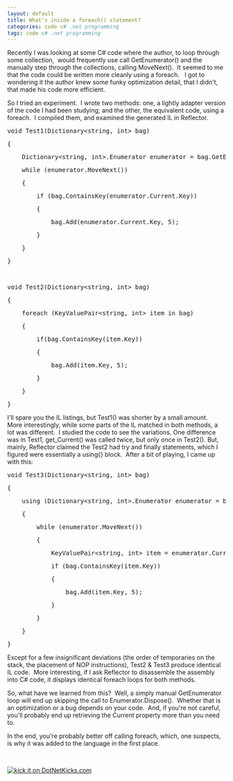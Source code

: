 ```yaml
---
layout: default
title: What's inside a foreach() statement?
categories: code c# .net programming
tags: code c# .net programming
---
```


  <p>Recently I was looking at some C# code where the author, to loop through some collection,  would frequently use call GetEnumerator() and the manually step through the collections, calling MoveNext().  It seemed to me that the code could be written more cleanly using a foreach.   I got to wondering it the author knew some funky optimization detail, that I didn't, that made his code more efficient.</p> <p>So I tried an experiment.  I wrote two methods: one, a lightly adapter version of the code I had been studying; and the other, the equivalent code, using a foreach.  I compiled them, and examined the generated IL in Reflector.</p> <div class="csharpcode"><pre class="alt"><span class="kwrd">void</span> Test1(Dictionary&lt;<span class="kwrd">string</span>, <span class="kwrd">int</span>&gt; bag)</pre><pre>{</pre><pre class="alt">    Dictionary&lt;<span class="kwrd">string</span>, <span class="kwrd">int</span>&gt;.Enumerator enumerator = bag.GetEnumerator();</pre><pre>    <span class="kwrd">while</span> (enumerator.MoveNext())</pre><pre class="alt">    {</pre><pre>        <span class="kwrd">if</span> (bag.ContainsKey(enumerator.Current.Key))</pre><pre class="alt">        {</pre><pre>            bag.Add(enumerator.Current.Key, 5);</pre><pre class="alt">        }</pre><pre>    }</pre><pre class="alt">}</pre><pre> </pre><pre class="alt"><span class="kwrd">void</span> Test2(Dictionary&lt;<span class="kwrd">string</span>, <span class="kwrd">int</span>&gt; bag)</pre><pre>{</pre><pre class="alt">    <span class="kwrd">foreach</span> (KeyValuePair&lt;<span class="kwrd">string</span>, <span class="kwrd">int</span>&gt; item <span class="kwrd">in</span> bag)</pre><pre>    {</pre><pre class="alt">        <span class="kwrd">if</span>(bag.ContainsKey(item.Key))</pre><pre>        {</pre><pre class="alt">            bag.Add(item.Key, 5);</pre><pre>        }</pre><pre class="alt">    }</pre><pre>}</pre></div>
<p>I'll spare you the IL listings, but Test1() was shorter by a small amount.  More interestingly, while some parts of the IL matched in both methods, a lot was different.  I studied the code to see the variations. One difference was in Test1, get_Current() was called twice, but only once in Test2(). But, mainly, Reflector claimed the Test2 had try and finally statements, which I figured were essentially a using{} block.  After a bit of playing, I came up with this:</p>
<div class="csharpcode"><pre class="alt"><span class="kwrd">void</span> Test3(Dictionary&lt;<span class="kwrd">string</span>, <span class="kwrd">int</span>&gt; bag)</pre><pre>{</pre><pre class="alt">    <span class="kwrd">using</span> (Dictionary&lt;<span class="kwrd">string</span>, <span class="kwrd">int</span>&gt;.Enumerator enumerator = bag.GetEnumerator())</pre><pre>    {</pre><pre class="alt">        <span class="kwrd">while</span> (enumerator.MoveNext())</pre><pre>        {</pre><pre class="alt">            KeyValuePair&lt;<span class="kwrd">string</span>, <span class="kwrd">int</span>&gt; item = enumerator.Current;</pre><pre>            <span class="kwrd">if</span> (bag.ContainsKey(item.Key))</pre><pre class="alt">            {</pre><pre>                bag.Add(item.Key, 5);</pre><pre class="alt">            }</pre><pre>        }</pre><pre class="alt">    }</pre><pre>}</pre></div>
<p>Except for a few insignificant deviations (the order of temporaries on the stack, the placement of NOP instructions), Test2 &amp; Test3 produce identical IL code.  More interesting, if I ask Reflector to disassemble the assembly into C# code, it displays identical foreach loops for both methods.  </p>
<p>So, what have we learned from this?  Well, a simply manual GetEnumerator loop will end up skipping the call to Enumerator.Dispose().  Whether that is an optimization or a bug depends on your code.  And, if you're not careful, you'll probably end up retrieving the Current property more than you need to.</p>
<p>In the end, you're probably better off calling foreach, which, one suspects, is why it was added to the language in the first place.</p>
<p> </p><a href="http://www.dotnetkicks.com/kick/?url=http://honestillusion.com/blogs/blog_0/archive/2007/05/18/what-s-inside-a-foreach-statement.aspx"><img alt="kick it on DotNetKicks.com" src="http://www.dotnetkicks.com/Services/Images/KickItImageGenerator.ashx?url=http://honestillusion.com/blogs/blog_0/archive/2007/05/18/what-s-inside-a-foreach-statement.aspx" border="0" /></a>